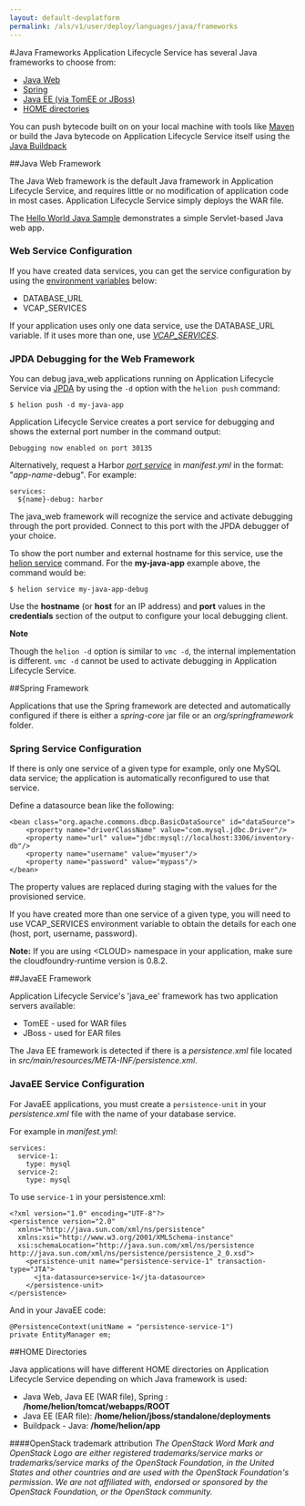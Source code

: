```yaml
---
layout: default-devplatform
permalink: /als/v1/user/deploy/languages/java/frameworks
---
```

<!--UNDER REVISION-->
#Java Frameworks
Application Lifecycle Service has several Java frameworks to choose from:

-   [Java Web](#java-web)
-   [Spring](#spring)
-   [Java EE (via TomEE or JBoss)](#javaee)
-	[HOME directories](#home-dir)


You can push bytecode built on on your local machine with tools like [Maven](http://maven.apache.org/) or build the Java bytecode on Application Lifecycle Service
itself using the [Java Buildpack](/als/v1/user/deploy/buildpack/#buildpacks)


##Java Web Framework<a name="java-web"></a>

The Java Web framework is the default Java framework in Application Lifecycle Service, and
requires little or no modification of application code in most cases.
Application Lifecycle Service simply deploys the WAR file.

The [Hello World Java Sample](/helion/devplatform/workbook/helloworld/java/)
demonstrates a simple Servlet-based Java web app.

### Web Service Configuration

If you have created data services, you can get the service configuration
by using the [environment
variables](/als/v1/user/reference/environment/#environment-variables)
below:

-   DATABASE\_URL
-   VCAP\_SERVICES

If your application uses only one data service, use the DATABASE\_URL
variable. If it uses more than one, use
[*VCAP\_SERVICES*](/als/v1/user/services/data-services/#database-services-vcap-services). <!--[*STACKAT0\_SERVICES*](/als/v1/user/services/data-services/#database-services-helion-services)-->
### JPDA Debugging for the Web Framework

You can debug java\_web applications running on Application Lifecycle Service via
[JPDA](/als/v1/admin/reference/architecture/)
by using the `-d` option with the
`helion push` command:

    $ helion push -d my-java-app

Application Lifecycle Service creates a port service for debugging and shows the external
port number in the command output:

    Debugging now enabled on port 30135

Alternatively, request a Harbor [*port
service*](/als/v1/user/services/port-service/#port-service) in
*manifest.yml* in the format: "*app-name*-debug". For example:

    services:
      ${name}-debug: harbor

The java\_web framework will recognize the service and activate
debugging through the port provided. Connect to this port with the JPDA
debugger of your choice.

To show the port number and external hostname for this service, use the 
[helion service](/als/v1/user/reference/client-ref/#command-services)
command. For the **my-java-app** example above, the command would be:

    $ helion service my-java-app-debug

Use the **hostname** (or **host** for an IP address) and **port** values in the **credentials** section of the output to configure your local
debugging client.

<!--The
[*STACKAT0\_DEBUG\_COMMAND*](/als/v1/user/deploy/app-debug/#app-debug-helion-debug-command)
environment variable can be used to automatically start a debugger or
IDE instance with the appropriate host and port values. -->

**Note**

Though the `helion -d` option is similar to
`vmc -d`, the internal implementation is different.
`vmc -d` cannot be used to activate debugging in
Application Lifecycle Service.


##Spring Framework<a name="spring"></a>

Applications that use the Spring framework are detected and automatically
configured if there is either a *spring-core* jar file or an
*org/springframework* folder.

### Spring Service Configuration

If there is only one service of a given type for example, only one MySQL data service; the application is automatically reconfigured to use that
service.

Define a datasource bean like the following:

    <bean class="org.apache.commons.dbcp.BasicDataSource" id="dataSource">
        <property name="driverClassName" value="com.mysql.jdbc.Driver"/>
        <property name="url" value="jdbc:mysql://localhost:3306/inventory-db"/>
        <property name="username" value="myuser"/>
        <property name="password" value="mypass"/>
    </bean>

The property values are replaced during staging with the values for the
provisioned service.

If you have created more than one service of a given type, you will need
to use VCAP\_SERVICES environment variable to obtain the details for
each one (host, port, username, password).

**Note:** If you are using \<CLOUD\> namespace in your application, make sure the
cloudfoundry-runtime version is 0.8.2.


##JavaEE Framework <a name="javaee"></a>

Application Lifecycle Service's 'java\_ee' framework has two application servers available:

-   TomEE - used for WAR files
-   JBoss - used for EAR files

The Java EE framework is detected if there is a *persistence.xml* file
located in *src/main/resources/META-INF/persistence.xml*.

### JavaEE Service Configuration

For JavaEE applications, you must create a `persistence-unit` in your *persistence.xml* file with the name of your database
service.

For example in *manifest.yml*:

    services:
      service-1:
        type: mysql
      service-2:
        type: mysql

To use `service-1` in your persistence.xml:

    <?xml version="1.0" encoding="UTF-8"?>
    <persistence version="2.0"
      xmlns="http://java.sun.com/xml/ns/persistence"
      xmlns:xsi="http://www.w3.org/2001/XMLSchema-instance"
      xsi:schemaLocation="http://java.sun.com/xml/ns/persistence http://java.sun.com/xml/ns/persistence/persistence_2_0.xsd">
        <persistence-unit name="persistence-service-1" transaction-type="JTA">
          <jta-datasource>service-1</jta-datasource>
        </persistence-unit>
    </persistence>

And in your JavaEE code:

    @PersistenceContext(unitName = "persistence-service-1")
    private EntityManager em;

##HOME Directories<a name="home-dir"></a>

Java applications will have different HOME directories on Application Lifecycle Service
depending on which Java framework is used:

-   Java Web, Java EE (WAR file), Spring <!--Lift and Grails-->:
    **/home/helion/tomcat/webapps/ROOT**
-   Java EE (EAR file): **/home/helion/jboss/standalone/deployments**
-   Buildpack - Java<!--, Play-->: **/home/helion/app**
<!-- replaced Stackat0 with helion in previous URLs, correct? also removed undocumented pacs/frameworks-->

####OpenStack trademark attribution
*The OpenStack Word Mark and OpenStack Logo are either registered trademarks/service marks or trademarks/service marks of the OpenStack Foundation, in the United States and other countries and are used with the OpenStack Foundation's permission. We are not affiliated with, endorsed or sponsored by the OpenStack Foundation, or the OpenStack community.*